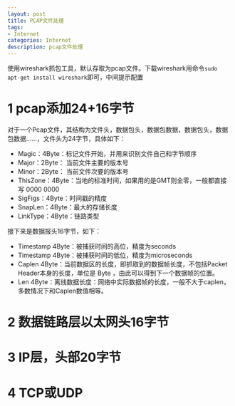 ```yaml
---
layout: post
title: PCAP文件处理
tags:
- Internet
categories: Internet
description: pcap文件处理
---
```


使用wireshark抓包工具，默认存取为pcap文件。下载wireshark用命令`sudo apt-get install wireshark`即可，中间提示配置

# 1 pcap添加24+16字节

对于一个Pcap文件，其结构为文件头，数据包头，数据包数据，数据包头，数据包数据……，文件头为24字节，具体如下：
* Magic：4Byte：标记文件开始，并用来识别文件自己和字节顺序
* Major：2Byte： 当前文件主要的版本号
* Minor：2Byte： 当前文件次要的版本号
* ThisZone：4Byte：当地的标准时间，如果用的是GMT则全零，一般都直接写 0000 0000
* SigFigs：4Byte：时间戳的精度
* SnapLen：4Byte：最大的存储长度
* LinkType：4Byte：链路类型

接下来是数据报头16字节，如下：
* Timestamp 4Byte：被捕获时间的高位，精度为seconds
* Timestamp 4Byte：被捕获时间的低位，精度为microseconds
* Caplen 4Byte：当前数据区的长度，即抓取到的数据帧长度，不包括Packet Header本身的长度，单位是 Byte ，由此可以得到下一个数据帧的位置。
* Len 4Byte：离线数据长度：网络中实际数据帧的长度，一般不大于caplen，多数情况下和Caplen数值相等。

# 2 数据链路层以太网头16字节
# 3 IP层，头部20字节
# 4 TCP或UDP
